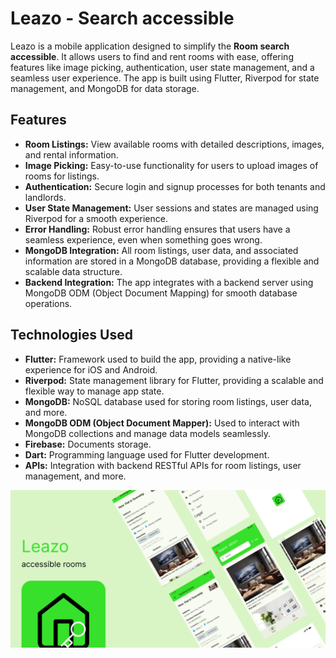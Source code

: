 # Leazo - Search accessible

Leazo is a mobile application designed to simplify the **Room search accessible**. It allows users to find and rent rooms with ease, offering features like image picking, authentication, user state management, and a seamless user experience. The app is built using Flutter, Riverpod for state management, and MongoDB for data storage.

## Features

- **Room Listings:** View available rooms with detailed descriptions, images, and rental information.
- **Image Picking:** Easy-to-use functionality for users to upload images of rooms for listings.
- **Authentication:** Secure login and signup processes for both tenants and landlords.
- **User State Management:** User sessions and states are managed using Riverpod for a smooth experience.
- **Error Handling:** Robust error handling ensures that users have a seamless experience, even when something goes wrong.
- **MongoDB Integration:** All room listings, user data, and associated information are stored in a MongoDB database, providing a flexible and scalable data structure.
- **Backend Integration:** The app integrates with a backend server using MongoDB ODM (Object Document Mapping) for smooth database operations.

## Technologies Used

- **Flutter:** Framework used to build the app, providing a native-like experience for iOS and Android.
- **Riverpod:** State management library for Flutter, providing a scalable and flexible way to manage app state.
- **MongoDB:** NoSQL database used for storing room listings, user data, and more.
- **MongoDB ODM (Object Document Mapper):** Used to interact with MongoDB collections and manage data models seamlessly.
- **Firebase:** Documents storage.
- **Dart:** Programming language used for Flutter development.
- **APIs:** Integration with backend RESTful APIs for room listings, user management, and more.
  
<img src="Leazo.png"> 

